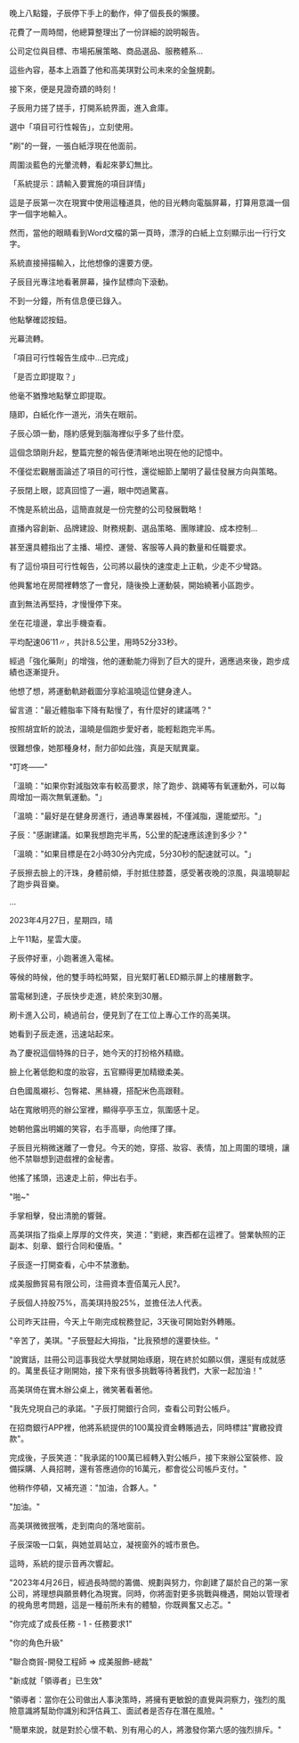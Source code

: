 晚上八點鐘，子辰停下手上的動作，伸了個長長的懶腰。

花費了一周時間，他總算整理出了一份詳細的說明報告。

公司定位與目標、市場拓展策略、商品選品、服務體系...

這些內容，基本上涵蓋了他和高美琪對公司未來的全盤規劃。

接下來，便是見證奇蹟的時刻！

子辰用力搓了搓手，打開系統界面，進入倉庫。

選中「項目可行性報告」，立刻使用。

"刷"的一聲，一張白紙浮現在他面前。

周圍淡藍色的光暈流轉，看起來夢幻無比。

「系統提示：請輸入要實施的項目詳情」

這是子辰第一次在現實中使用這種道具，他的目光轉向電腦屏幕，打算用意識一個字一個字地輸入。

然而，當他的眼睛看到Word文檔的第一頁時，漂浮的白紙上立刻顯示出一行行文字。

系統直接掃描輸入，比他想像的還要方便。

子辰目光專注地看著屏幕，操作鼠標向下滾動。

不到一分鐘，所有信息便已錄入。

他點擊確認按鈕。

光幕流轉。

「項目可行性報告生成中...已完成」

「是否立即提取？」

他毫不猶豫地點擊立即提取。

隨即，白紙化作一道光，消失在眼前。

子辰心頭一動，隱約感覺到腦海裡似乎多了些什麼。

這個念頭剛升起，整篇完整的報告便清晰地出現在他的記憶中。

不僅從宏觀層面論述了項目的可行性，還從細節上闡明了最佳發展方向與策略。

子辰閉上眼，認真回憶了一遍，眼中閃過驚喜。

不愧是系統出品，這簡直就是一份完整的公司發展戰略！

直播內容創新、品牌建設、財務規劃、選品策略、團隊建設、成本控制...

甚至還具體指出了主播、場控、運營、客服等人員的數量和任職要求。

有了這份項目可行性報告，公司將以最快的速度走上正軌，少走不少彎路。

他興奮地在房間裡轉悠了一會兒，隨後換上運動裝，開始繞著小區跑步。

直到無法再堅持，才慢慢停下來。

坐在花壇邊，拿出手機查看。

平均配速06′11〃，共計8.5公里，用時52分33秒。

經過「強化藥劑」的增強，他的運動能力得到了巨大的提升，適應過來後，跑步成績也逐漸提升。

他想了想，將運動軌跡截圖分享給溫曉這位健身達人。

留言道："最近體脂率下降有點慢了，有什麼好的建議嗎？"

按照胡宜盺的說法，溫曉是個跑步愛好者，能輕鬆跑完半馬。

很難想像，她那種身材，耐力卻如此強，真是天賦異稟。

"叮咚——"

「溫曉："如果你對減脂效率有較高要求，除了跑步、跳繩等有氧運動外，可以每周增加一兩次無氧運動。"」

「溫曉："最好是在健身房進行，通過專業器械，不僅減脂，還能塑形。"」

子辰："感謝建議。如果我想跑完半馬，5公里的配速應該達到多少？"

「溫曉："如果目標是在2小時30分內完成，5分30秒的配速就可以。"」

子辰擦去臉上的汗珠，身體前傾，手肘抵住膝蓋，感受著夜晚的涼風，與溫曉聊起了跑步與音樂。

...

2023年4月27日，星期四，晴

上午11點，星雲大廈。

子辰停好車，小跑著進入電梯。

等候的時候，他的雙手時松時緊，目光緊盯著LED顯示屏上的樓層數字。

當電梯到達，子辰快步走進，終於來到30層。

刷卡進入公司，繞過前台，便見到了在工位上專心工作的高美琪。

她看到子辰走進，迅速站起來。

為了慶祝這個特殊的日子，她今天的打扮格外精緻。

臉上化著低飽和度的妝容，五官顯得更加精緻柔美。

白色國風襯衫、包臀裙、黑絲襪，搭配米色高跟鞋。

站在寬敞明亮的辦公室裡，顯得亭亭玉立，氛圍感十足。

她朝他露出明媚的笑容，右手高舉，向他揮了揮。

子辰目光稍微迷離了一會兒。今天的她，穿搭、妝容、表情，加上周圍的環境，讓他不禁聯想到遊戲裡的金秘書。

他搖了搖頭，迅速走上前，伸出右手。

"啪~"

手掌相擊，發出清脆的響聲。

高美琪指了指桌上厚厚的文件夾，笑道："劉總，東西都在這裡了。營業執照的正副本、刻章、銀行合同和優盾。"

子辰逐一打開查看，心中不禁激動。

成美服飾貿易有限公司，注冊資本壹佰萬元人民?。

子辰個人持股75%，高美琪持股25%，並擔任法人代表。

公司昨天註冊，今天上午剛完成稅務登記，3天後可開始對外轉賬。

"辛苦了，美琪。"子辰豎起大拇指，"比我預想的還要快些。"

"說實話，註冊公司這事我從大學就開始琢磨，現在終於如願以償，還挺有成就感的。萬里長征才剛開始，接下來有很多挑戰等待著我們，大家一起加油！"

高美琪倚在實木辦公桌上，微笑著看著他。

"我先兌現自己的承諾。"子辰打開銀行合同，查看公司對公帳戶。

在招商銀行APP裡，他將系統提供的100萬投資金轉賬過去，同時標註"實繳投資款"。

完成後，子辰笑道："我承諾的100萬已經轉入對公帳戶，接下來辦公室裝修、設備採購、人員招聘，還有答應過你的16萬元，都會從公司帳戶支付。"

他稍作停頓，又補充道："加油，合夥人。"

"加油。"

高美琪微微抿嘴，走到南向的落地窗前。

子辰深吸一口氣，與她並肩站立，凝視窗外的城市景色。

這時，系統的提示音再次響起。

"2023年4月26日，經過長時間的籌備、規劃與努力，你創建了屬於自己的第一家公司，將理想與願景轉化為現實。同時，你將面對更多挑戰與機遇，開始以管理者的視角思考問題，這是一種前所未有的體驗，你既興奮又忐忑。"

"你完成了成長任務 - 1 - 任務要求1"

"你的角色升級"

"聯合商貿-開發工程師 => 成美服飾-總裁"

"新成就「領導者」已生效"

"領導者：當你在公司做出人事決策時，將擁有更敏銳的直覺與洞察力，強烈的風險意識將幫助你識別和評估員工、面試者是否存在潛在風險。"

"簡單來說，就是對於心懷不軌、別有用心的人，將激發你第六感的強烈排斥。"